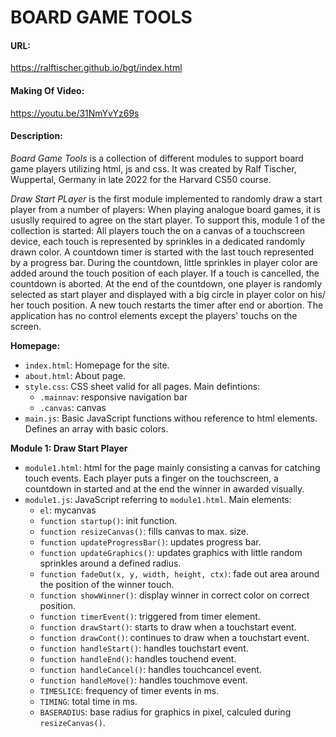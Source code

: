# BOARD GAME TOOLS
#### URL:
https://ralftischer.github.io/bgt/index.html
#### Making Of Video:
https://youtu.be/31NmYvYz69s
#### Description:
*Board Game Tools* is a collection of different modules to support board game players utilizing html, js and css. It was created by Ralf Tischer, Wuppertal, Germany in late 2022 for the Harvard CS50 course.

*Draw Start PLayer* is the first module implemented to randomly draw a start player from a number of players: When playing analogue board games, it is ususlly required to agree on the start player. To support this, module 1 of the collection is started: All players touch the on a canvas of a touchscreen device, each touch is represented by sprinkles in a dedicated randomly drawn color. A countdown timer is started with the last touch represented by a progress bar. During the countdown, little sprinkles in player color are added around the touch position of each player. If a touch is cancelled, the countdown is aborted. At the end of the countdown, one player is randomly selected as start player and displayed with a big circle in player color on his/ her touch position. A new touch restarts the timer after end or abortion.
The application has no control elements except the players' touchs on the screen.

**Homepage:**
- `index.html`: Homepage for the site.
- `about.html`: About page.
- `style.css`: CSS sheet valid for all pages. Main defintions:
    -   `.mainnav`: responsive navigation bar
    -   `.canvas`: canvas
- `main.js`: Basic JavaScript functions withou reference to html elements. Defines an array with basic colors.

**Module 1: Draw Start Player**
- `module1.html`: html for the page mainly consisting a canvas for catching touch events. Each player puts a finger on the touchscreen, a countdown in started and at the end the winner in awarded visually.
- `module1.js`: JavaScript referring to `module1.html`. Main elements:
    - `el`: mycanvas
    - `function startup()`: init function.
    - `function resizeCanvas()`: fills canvas to max. size.
    - `function updateProgressBar()`: updates progress bar.
    - `function updateGraphics()`: updates graphics with little random sprinkles around a defined radius.
    - `function fadeOut(x, y, width, height, ctx)`: fade out area around the position of the winner touch.
    - `function showWinner()`: display winner in correct color on correct position.
    - `function timerEvent()`: triggered from timer element.
    - `function drawStart()`: starts to draw when a touchstart event.
    - `function drawCont()`: continues to draw when a touchstart event.
    - `function handleStart()`: handles touchstart event.
    - `function handleEnd()`: handles touchend event.
    - `function handleCancel()`: handles touchcancel event.
    - `function handleMove()`: handles touchmove event.
    - `TIMESLICE`: frequency of timer events in ms.
    - `TIMING`: total time in ms.
    - `BASERADIUS`: base radius for graphics in pixel, calculed during `resizeCanvas()`.

